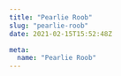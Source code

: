 ```yaml
---
title: "Pearlie Roob"
slug: "pearlie-roob"
date: 2021-02-15T15:52:48Z

meta:
  name: "Pearlie Roob"
---
```


